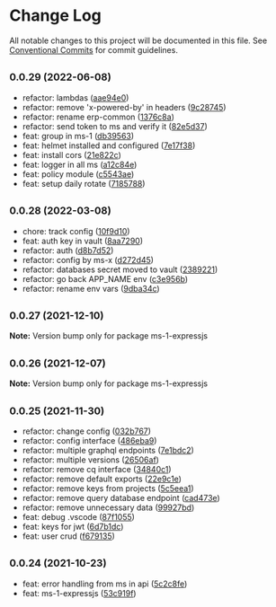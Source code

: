# Change Log

All notable changes to this project will be documented in this file.
See [Conventional Commits](https://conventionalcommits.org) for commit guidelines.

## <small>0.0.29 (2022-06-08)</small>

* refactor: lambdas ([aae94e0](https://github.com/gmahechas/erp/commit/aae94e0))
* refactor: remove 'x-powered-by' in headers ([9c28745](https://github.com/gmahechas/erp/commit/9c28745))
* refactor: rename erp-common ([1376c8a](https://github.com/gmahechas/erp/commit/1376c8a))
* refactor: send token to ms and verify it ([82e5d37](https://github.com/gmahechas/erp/commit/82e5d37))
* feat: group in ms-1 ([db39563](https://github.com/gmahechas/erp/commit/db39563))
* feat: helmet installed and configured ([7e17f38](https://github.com/gmahechas/erp/commit/7e17f38))
* feat: install cors ([21e822c](https://github.com/gmahechas/erp/commit/21e822c))
* feat: logger in all ms ([a12c84e](https://github.com/gmahechas/erp/commit/a12c84e))
* feat: policy module ([c5543ae](https://github.com/gmahechas/erp/commit/c5543ae))
* feat: setup daily rotate ([7185788](https://github.com/gmahechas/erp/commit/7185788))





## <small>0.0.28 (2022-03-08)</small>

* chore: track config ([10f9d10](https://github.com/gmahechas/erp/commit/10f9d10))
* feat: auth key in vault ([8aa7290](https://github.com/gmahechas/erp/commit/8aa7290))
* refactor: auth ([d8b7d52](https://github.com/gmahechas/erp/commit/d8b7d52))
* refactor: config by ms-x ([d272d45](https://github.com/gmahechas/erp/commit/d272d45))
* refactor: databases secret moved to vault ([2389221](https://github.com/gmahechas/erp/commit/2389221))
* refactor: go back APP_NAME env ([c3e956b](https://github.com/gmahechas/erp/commit/c3e956b))
* refactor: rename env vars ([9dba34c](https://github.com/gmahechas/erp/commit/9dba34c))





## <small>0.0.27 (2021-12-10)</small>

**Note:** Version bump only for package ms-1-expressjs





## <small>0.0.26 (2021-12-07)</small>

**Note:** Version bump only for package ms-1-expressjs





## <small>0.0.25 (2021-11-30)</small>

* refactor: change config ([032b767](https://github.com/gmahechas/erp/commit/032b767))
* refactor: config interface ([486eba9](https://github.com/gmahechas/erp/commit/486eba9))
* refactor: multiple graphql endpoints ([7e1bdc2](https://github.com/gmahechas/erp/commit/7e1bdc2))
* refactor: multiple versions ([26506af](https://github.com/gmahechas/erp/commit/26506af))
* refactor: remove cq interface ([34840c1](https://github.com/gmahechas/erp/commit/34840c1))
* refactor: remove default exports ([22e9c1e](https://github.com/gmahechas/erp/commit/22e9c1e))
* refactor: remove keys from projects ([5c5eea1](https://github.com/gmahechas/erp/commit/5c5eea1))
* refactor: remove query database endpoint ([cad473e](https://github.com/gmahechas/erp/commit/cad473e))
* refactor: remove unnecessary data ([99927bd](https://github.com/gmahechas/erp/commit/99927bd))
* feat: debug .vscode ([87f1055](https://github.com/gmahechas/erp/commit/87f1055))
* feat: keys for jwt ([6d7b1dc](https://github.com/gmahechas/erp/commit/6d7b1dc))
* feat: user crud ([f679135](https://github.com/gmahechas/erp/commit/f679135))





## <small>0.0.24 (2021-10-23)</small>

* feat: error handling from ms in api ([5c2c8fe](https://github.com/gmahechas/erp/commit/5c2c8fe))
* feat: ms-1-expressjs ([53c919f](https://github.com/gmahechas/erp/commit/53c919f))
